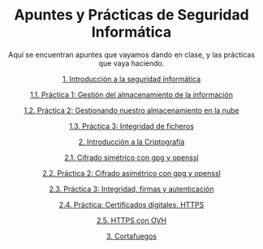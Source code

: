 <div align="center">

# Apuntes y Prácticas de Seguridad Informática

Aquí se encuentran apuntes que vayamos dando en clase, y las prácticas que vaya
haciendo.

[1. Introducción a la seguridad informática](./Introducciónalainformática.md)

   [1.1. Práctica 1: Gestión del almacenamiento de la información](./Práctica1Gestiondelalmacenamiento.md)  

   [1.2. Práctica 2: Gestionando nuestro almacenamiento en la nube](./Práctica2Gestiondelalmacenamientonube.md)

   [1.3. Práctica 3: Integridad de ficheros](./Práctica3Integridadficheros.md)

[2. Introducción a la Criptografía](./Criptografia.md)

[2.1. Cifrado simétrico con gpg y openssl](./Cifradosimetrico.md)

[2.2. Práctica 2: Cifrado asimétrico con gpg y openssl](./Practicacifrado.md)

[2.3. Práctica 3: Integridad, firmas y autenticación](./Practica3.md)

[2.4. Práctica: Certificados digitales. HTTPS](./CertDigitales.md)

[2.5. HTTPS con OVH](./OVHTTPS.md)

[3. Cortafuegos](./cortafuegos.md)

</div>
